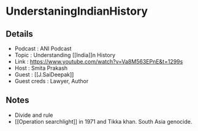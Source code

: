 # UnderstaningIndianHistory

## Details

- Podcast     : ANI Podcast
- Topic       : Understanding [[India]]n History
- Link        : https://www.youtube.com/watch?v=Va8M563EPnE&t=1299s
- Host        : Smita Prakash
- Guest       : [[J.SaiDeepak]]
- Guest creds : Lawyer, Author

## Notes

- Divide and rule
- [[Operation searchlight]] in 1971 and Tikka khan. South Asia genocide.